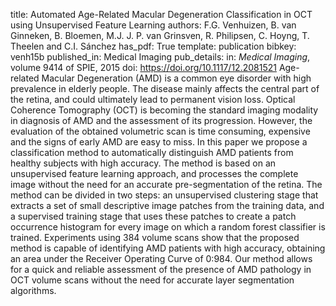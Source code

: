 title: Automated Age-Related Macular Degeneration Classification in OCT using Unsupervised Feature Learning
authors: F.G. Venhuizen, B. van Ginneken, B. Bloemen, M.J. J. P. van Grinsven, R. Philipsen, C. Hoyng, T. Theelen and C.I. Sánchez
has_pdf: True
template: publication
bibkey: venh15b
published_in: Medical Imaging
pub_details: in: <i>Medical Imaging</i>, volume 9414 of SPIE, 2015
doi: https://doi.org/10.1117/12.2081521
Age-related Macular Degeneration (AMD) is a common eye disorder with high prevalence in elderly people. The disease mainly affects the central part of the retina, and could ultimately lead to permanent vision loss. Optical Coherence Tomography (OCT) is becoming the standard imaging modality in diagnosis of AMD and the assessment of its progression. However, the evaluation of the obtained volumetric scan is time consuming, expensive and the signs of early AMD are easy to miss. In this paper we propose a classification method to automatically distinguish AMD patients from healthy subjects with high accuracy. The method is based on an unsupervised feature learning approach, and processes the complete image without the need for an accurate pre-segmentation of the retina. The method can be divided in two steps: an unsupervised clustering stage that extracts a set of small descriptive image patches from the training data, and a supervised training stage that uses these patches to create a patch occurrence histogram for every image on which a random forest classifier is trained. Experiments using 384 volume scans show that the proposed method is capable of identifying AMD patients with high accuracy, obtaining an area under the Receiver Operating Curve of 0:984. Our method allows for a quick and reliable assessment of the presence of AMD pathology in OCT volume scans without the need for accurate layer segmentation algorithms.

